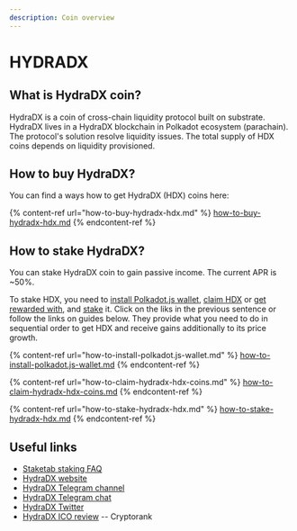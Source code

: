 ```yaml
---
description: Coin overview
---
```


# HYDRADX

## What is HydraDX coin? <a href="#title-text" id="title-text"></a>

HydraDX is a coin of cross-chain liquidity protocol built on substrate. HydraDX lives in a HydraDX blockchain in Polkadot ecosystem (parachain). The protocol's solution resolve liquidity issues. The total supply of HDX coins depends on liquidity provisioned.

## How to buy HydraDX? <a href="#where-is-to-find-validators-address" id="where-is-to-find-validators-address"></a>

You can find a ways how to get HydraDX (HDX) coins here:

{% content-ref url="how-to-buy-hydradx-hdx.md" %}
[how-to-buy-hydradx-hdx.md](how-to-buy-hydradx-hdx.md)
{% endcontent-ref %}

## How to stake HydraDX? <a href="#detailed-guides-how-to-stake-mina" id="detailed-guides-how-to-stake-mina"></a>

You can stake HydraDX coin to gain passive income. The current APR is \~50%.&#x20;

To stake HDX, you need to [install Polkadot.js wallet](how-to-install-polkadot.js-wallet.md), [claim HDX](how-to-claim-hydradx-hdx-coins.md) or [get rewarded with](./#where-is-to-find-validators-address), and [stake](./#detailed-guides-how-to-stake-mina) it. Click on the liks in the previous sentence or follow the links on guides below. They provide what you need to do in sequential order to get HDX and receive gains additionally to its price growth.

{% content-ref url="how-to-install-polkadot.js-wallet.md" %}
[how-to-install-polkadot.js-wallet.md](how-to-install-polkadot.js-wallet.md)
{% endcontent-ref %}

{% content-ref url="how-to-claim-hydradx-hdx-coins.md" %}
[how-to-claim-hydradx-hdx-coins.md](how-to-claim-hydradx-hdx-coins.md)
{% endcontent-ref %}

{% content-ref url="how-to-stake-hydradx-hdx.md" %}
[how-to-stake-hydradx-hdx.md](how-to-stake-hydradx-hdx.md)
{% endcontent-ref %}

## Useful links <a href="#what-are-the-profits-from-staking-mina-hardbreak" id="what-are-the-profits-from-staking-mina-hardbreak"></a>

* [Staketab staking FAQ](https://staketab.com)
* [HydraDX website](https://hydradx.io)
* [HydraDX Telegram channel](https://t.me/hydradxnews)
* [HydraDX Telegram chat](https://t.me/hydradx)
* [HydraDX Twitter](https://twitter.com/hydra\_dx)
* [HydraDX ICO review](https://cryptorank.io/ico/hydradx) -- Cryptorank
